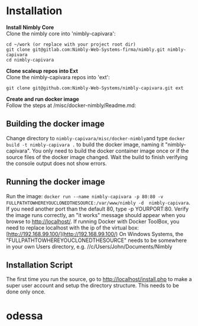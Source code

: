 Installation 
============

**Install Nimbly Core**<br />
Clone the nimbly core into 'nimbly-capivara':<br />

```
cd ~/work (or replace with your project root dir)
git clone git@gitlab.com:Nimbly-Web-Systems-firma/nimbly.git nimbly-capivara
cd nimbly-capivara
```

**Clone scaleup repos into Ext**<br />
Clone the nimbly-capivara repos into 'ext':<br />

```
git clone git@github.com:Nimbly-Web-Systems/nimbly-capivara.git ext
```

**Create and run docker image**<br />
Follow the steps at /misc/docker-nimbly/Readme.md:

Building the docker image
-------------------------
Change directory to `nimbly-capivara/misc/docker-nimbly`and type `docker build -t nimbly-capivara .` to build the docker image, naming it "nimbly-capivara". 
You only need to build the docker container image once or if the source files of the docker image changed. 
Wait the build to finish verifying the console output does not show errors.
 
Running the docker image
------------------------
Run the image: `docker run --name nimbly-capivara -p 80:80 -v FULLPATHTOWHEREYOUCLONEDTHESOURCE:/var/www/nimbly -d  nimbly-capivara`. 
If you need another port than the default 80, type -p YOURPORT:80. Verify the image runs correctly, an "it works" message should appear when you browse to [http://localhost/](http://localhost/). 
If running Docker with Docker ToolBox, you need to replace localhost with the ip of the virtual box: [http://192.168.99.100/](http://192.168.99.100/)
On Windows Systems, the "FULLPATHTOWHEREYOUCLONEDTHESOURCE" needs to be somewhere in your own Users directory, e.g. //c/Users/John/Documents/Nimbly

Installation Script
-------------------
The first time you run the source, go to [http://localhost/install.php](http://localhost/install.php) to make a super user account and setup the directory structure. This needs to be done only once. 


# odessa
